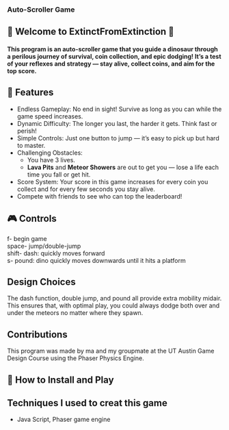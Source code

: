 ### Auto-Scroller Game
## 🦖 Welcome to ExtinctFromExtinction 🎉
#### This program is an auto-scroller game that you guide a dinosaur through a perilous journey of survival, coin collection, and epic dodging! It’s a test of your reflexes and strategy — stay alive, collect coins, and aim for the top score.
## 🚀 **Features**
- Endless Gameplay: No end in sight! Survive as long as you can while the game speed increases.
- Dynamic Difficulty: The longer you last, the harder it gets. Think fast or perish!
- Simple Controls: Just one button to jump — it’s easy to pick up but hard to master.
- Challenging Obstacles:
   - You have 3 lives.
   - **Lava Pits** and **Meteor Showers** are out to get you — lose a life each time you fall or get hit.
- Score System: Your score in this game increases for every coin you collect and for every few seconds you stay alive.
- Compete with friends to see who can top the leaderboard!

## 🎮 **Controls**
f- begin game <br>
space- jump/double-jump <br>
shift- dash: quickly moves forward  <br>
s- pound: dino quickly moves downwards until it hits a platform 

## Design Choices
The dash function, double jump, and pound all provide extra mobility midair. This ensures that, with optimal play, you could always dodge both over and under the meteors no matter where they spawn. 

## Contributions
This program was made by ma and my groupmate at the UT Austin Game Design Course using the Phaser Physics Engine.


## 🔧 How to Install and Play

##  Techniques I used to creat this game 
- Java Script, Phaser game engine



